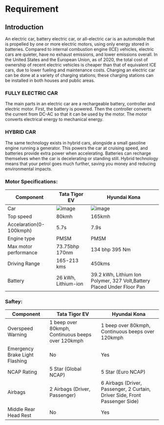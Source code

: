 
# Requirement
## Introduction
An electric car, battery electric car, or all-electric car is an automobile that is propelled by one or more electric motors, using only energy stored in batteries. Compared to internal combustion engine (ICE) vehicles, electric cars are quieter, have no exhaust emissions, and lower emissions overall. In the United States and the European Union, as of 2020, the total cost of ownership of recent electric vehicles is cheaper than that of equivalent ICE cars, due to lower fueling and maintenance costs. Charging an electric car can be done at a variety of charging stations; these charging stations can be installed in both houses and public areas.
### FULLY ELECTRIC CAR
The main parts in an electric car are a rechargeable battery, controller and electric motor. First, the battery is powered. Then the controller converts the current from DC-AC so that it can be used by the motor. The motor converts electrical energy to mechanical energy.
### HYBRID CAR
The same technology exists in hybrid cars, alongside a small gasoline engine running a generator. This powers the car at cruising speed, and batteries provide extra power when accelerating. Batteries can recharge themselves when the car is decelerating or standing still. Hybrid technology means that your petrol goes much further, saving you money and reducing environmental impacts.
### Motor Specifications:
Component   |     Tata Tigor EV     | Hyundai Kona |
---------|------------------|-------------|
Car|![image](https://user-images.githubusercontent.com/94118726/157276262-f08020fb-a78e-455f-bab1-2eca9d993978.png)|![image](https://user-images.githubusercontent.com/94118726/157276540-7b5718e5-2a82-4e89-a5a7-f7eb7f1debee.png)|
Top speed |80kmh  | 165kmh|
Accelaration(0-100kmph) |5.7s | 7.9s |
Engine type |PMSM  | PMSM |
Max motor performance |73.75bhp 170nm  |134 bhp 395 Nm|
Driving Range|165-213 kms  | 450kms|
Battery |26 kWh, Lithium-ion  | 39.2 kWh, Lithium Ion Polymer, 327 Volt,Battery Placed Under Floor Pan	|

### Saftey:
Component   |   Tata Tigor EV        | Hyundai Kona |
---------|------------------|-------------|
Overspeed Warning |1 beep over 80kmph, Continuous beeps over 120kmph  | 1 beep over 80kmph, Continuous beeps over 120kmph|
Emergency Brake Light Flashing |No  | Yes |
NCAP Rating |5 Star (Global NCAP)  | 5 Star (Euro NCAP) |
Airbags |2 Airbags (Driver, Passenger)  |6 Airbags (Driver, Passenger, 2 Curtain, Driver Side, Front Passenger Side)|
Middle Rear Head Rest|No  | Yes|
